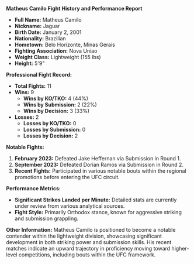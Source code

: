 **Matheus Camilo Fight History and Performance Report**

- **Full Name:** Matheus Camilo
- **Nickname:** Jaguar
- **Birth Date:** January 2, 2001
- **Nationality:** Brazilian
- **Hometown:** Belo Horizonte, Minas Gerais
- **Fighting Association:** Nova Uniao
- **Weight Class:** Lightweight (155 lbs)
- **Height:** 5'9"

**Professional Fight Record:**
- **Total Fights:** 11
- **Wins:** 9
  - **Wins by KO/TKO:** 4 (44%)
  - **Wins by Submission:** 2 (22%)
  - **Wins by Decision:** 3 (33%)
- **Losses:** 2
  - **Losses by KO/TKO:** 0
  - **Losses by Submission:** 0
  - **Losses by Decision:** 2

**Notable Fights:**
1. **February 2023:** Defeated Jake Heffernan via Submission in Round 1.
2. **September 2023:** Defeated Dorian Ramos via Submission in Round 2.
3. **Recent Fights:** Participated in various notable bouts within the regional promotions before entering the UFC circuit.

**Performance Metrics:**
- **Significant Strikes Landed per Minute:** Detailed stats are currently under review from various analytical sources.
- **Fight Style:** Primarily Orthodox stance, known for aggressive striking and submission grappling.

**Other Information:**
Matheus Camilo is positioned to become a notable contender within the lightweight division, showcasing significant development in both striking power and submission skills. His recent matches indicate an upward trajectory in proficiency moving toward higher-level competitions, including bouts within the UFC framework.